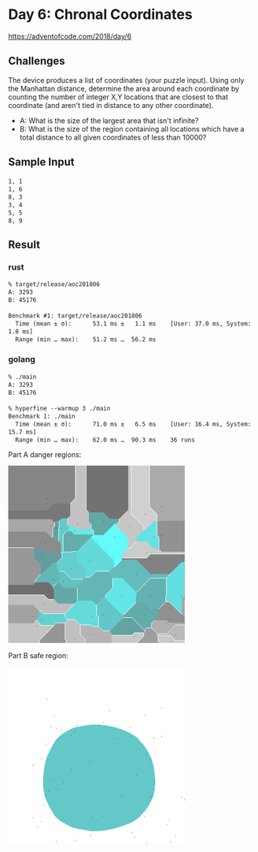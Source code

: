 # Day 6: Chronal Coordinates

https://adventofcode.com/2018/day/6

## Challenges
The device produces a list of coordinates (your puzzle input). Using only the Manhattan distance, determine the area around each coordinate by counting the number of integer X,Y locations that are closest to that coordinate (and aren't tied in distance to any other coordinate).

* A: What is the size of the largest area that isn't infinite?
* B: What is the size of the region containing all locations which have a total distance to all given coordinates of less than 10000?

## Sample Input
```
1, 1
1, 6
8, 3
3, 4
5, 5
8, 9
```

## Result
### rust
```
% target/release/aoc201806
A: 3293
B: 45176

Benchmark #1: target/release/aoc201806
  Time (mean ± σ):      53.1 ms ±   1.1 ms    [User: 37.0 ms, System: 1.8 ms]
  Range (min … max):    51.2 ms …  56.2 ms
```

### golang
```
% ./main
A: 3293
B: 45176

% hyperfine --warmup 3 ./main
Benchmark 1: ./main
  Time (mean ± σ):      71.0 ms ±   6.5 ms    [User: 16.4 ms, System: 15.7 ms]
  Range (min … max):    62.0 ms …  90.3 ms    36 runs
```

Part A danger regions:

![](grid_a.png)

Part B safe region:

![](grid_b.png)